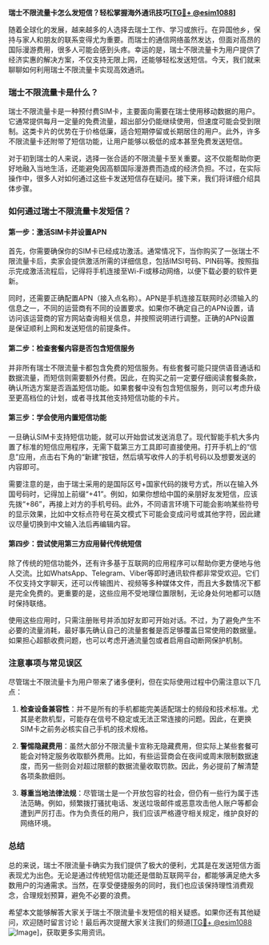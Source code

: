 **瑞士不限流量卡怎么发短信？轻松掌握海外通讯技巧[[TG💪+ @esim1088](https://t.me/s/esim1088)]**

随着全球化的发展，越来越多的人选择去瑞士工作、学习或旅行。在异国他乡，保持与家人和朋友的联系变得尤为重要。而瑞士的通信网络虽然发达，但面对高昂的国际漫游费用，很多人可能会感到头疼。幸运的是，瑞士不限流量卡为用户提供了经济实惠的解决方案，不仅支持无限上网，还能够轻松发送短信。今天，我们就来聊聊如何利用瑞士不限流量卡实现高效通讯。

### 瑞士不限流量卡是什么？

瑞士不限流量卡是一种预付费SIM卡，主要面向需要在瑞士使用移动数据的用户。它通常提供每月一定量的免费流量，超出部分仍能继续使用，但速度可能会受到限制。这类卡片的优势在于价格低廉，适合短期停留或长期居住的用户。此外，许多不限流量卡还附带了短信功能，让用户能够以极低的成本甚至免费发送短信。

对于初到瑞士的人来说，选择一张合适的不限流量卡至关重要。这不仅能帮助你更好地融入当地生活，还能避免因高额国际漫游费而造成的经济负担。不过，在实际操作中，很多人对如何通过这些卡发送短信存在疑问。接下来，我们将详细介绍具体步骤。

### 如何通过瑞士不限流量卡发短信？

#### 第一步：激活SIM卡并设置APN

首先，你需要确保你的SIM卡已经成功激活。通常情况下，当你购买了一张瑞士不限流量卡后，卖家会提供激活所需的详细信息，包括IMSI号码、PIN码等。按照指示完成激活流程后，记得将手机连接至Wi-Fi或移动网络，以便下载必要的软件更新。

同时，还需要正确配置APN（接入点名称）。APN是手机连接互联网时必须输入的信息之一，不同的运营商有不同的设置要求。如果你不确定自己的APN设置，请访问该运营商的官方网站查询相关信息，并按照说明进行调整。正确的APN设置是保证顺利上网和发送短信的前提条件。

#### 第二步：检查套餐内容是否包含短信服务

并非所有瑞士不限流量卡都包含免费的短信服务。有些套餐可能只提供语音通话和数据流量，而短信则需要额外付费。因此，在购买之前一定要仔细阅读套餐条款，确认所选方案是否涵盖短信功能。如果套餐中没有包含短信服务，则可以考虑升级至更高档位的计划，或者寻找其他支持短信功能的卡片。

#### 第三步：学会使用内置短信功能

一旦确认SIM卡支持短信功能，就可以开始尝试发送消息了。现代智能手机大多内置了标准的短信应用程序，无需下载第三方工具即可直接使用。打开手机上的“信息”应用，点击右下角的“新建”按钮，然后填写收件人的手机号码以及想要发送的内容即可。

需要注意的是，由于瑞士采用的是国际区号+国家代码的拨号方式，所以在输入外国号码时，记得加上前缀“+41”。例如，如果你想给中国的亲朋好友发短信，应该先拨“+86”，再接上对方的手机号码。此外，不同语言环境下可能会影响某些符号的显示效果，比如中文标点符号在英文模式下可能会变成问号或其他字符，因此建议尽量切换到中文输入法后再编辑内容。

#### 第四步：尝试使用第三方应用替代传统短信

除了传统的短信功能外，还有许多基于互联网的应用程序可以帮助你更方便地与他人交流。比如WhatsApp、Telegram、Viber等即时通讯软件都非常受欢迎。它们不仅支持文字聊天，还可以传输图片、视频等多种媒体文件，而且大多数情况下都是完全免费的。更重要的是，这些应用不受地理位置限制，无论身处何地都可以随时保持联络。

使用这些应用时，只需注册账号并添加好友即可开始对话。不过，为了避免产生不必要的流量消耗，最好事先确认自己的流量套餐是否足够覆盖日常使用的数据量。如果担心超额收费问题，也可以考虑开通流量包或者启用自动断网保护机制。

### 注意事项与常见误区

尽管瑞士不限流量卡为用户带来了诸多便利，但在实际使用过程中仍需注意以下几点：

1. **检查设备兼容性**：并不是所有的手机都能完美适配瑞士的频段和技术标准。尤其是老款机型，可能存在信号不稳定或无法正常连接的问题。因此，在更换SIM卡之前务必核实自己手机的技术规格。
   
2. **警惕隐藏费用**：虽然大部分不限流量卡宣称无隐藏费用，但实际上某些套餐可能会对特定服务收取额外费用。比如，有些运营商会在夜间或周末限制数据速度，而另一些则会对超过限额的数据流量收取罚款。因此，务必提前了解清楚各项条款细则。

3. **尊重当地法律法规**：尽管瑞士是一个开放包容的社会，但仍有一些行为属于违法范畴。例如，频繁拨打骚扰电话、发送垃圾邮件或恶意攻击他人账户等都会遭到严厉打击。作为负责任的用户，我们应该严格遵守相关规定，维护良好的网络环境。

### 总结

总的来说，瑞士不限流量卡确实为我们提供了极大的便利，尤其是在发送短信方面表现尤为出色。无论是通过传统短信功能还是借助互联网平台，都能够满足绝大多数用户的沟通需求。当然，在享受便捷服务的同时，我们也应该保持理性消费观念，合理规划预算，避免不必要的浪费。

希望本文能够解答大家关于瑞士不限流量卡发短信的相关疑惑。如果你还有其他疑问，欢迎随时留言讨论！最后再次提醒大家关注我们的频道[[TG💪+ @esim1088](https://t.me/s/esim1088) ![Image](https://i.postimg.cc/4NQfJmqS/Snipaste-2025-05-13-00-14-12.png)]，获取更多实用资讯。